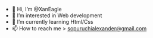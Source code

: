 - 👋 Hi, I’m @XanEagle
- 👀 I’m interested in Web development 
- 🌱 I’m currently learning Html/Css
- 📫 How to reach me > sopuruchialexander@gmail.com
